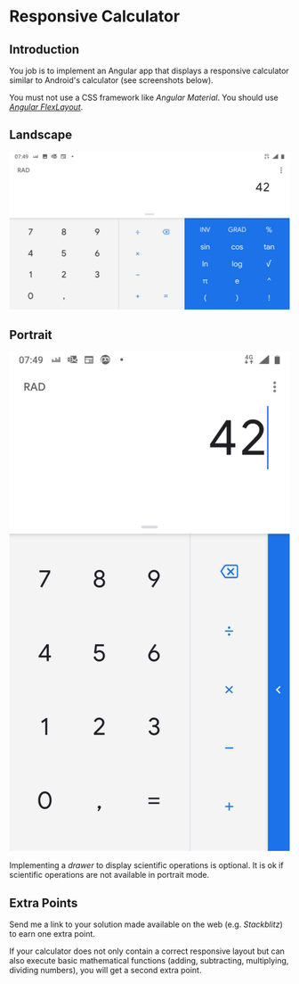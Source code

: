 # Responsive Calculator

## Introduction

You job is to implement an Angular app that displays a responsive calculator similar to Android's calculator (see screenshots below).

You must not use a CSS framework like *Angular Material*. You should use [*Angular FlexLayout*](https://github.com/angular/flex-layout).

## Landscape

![Landscape](landscape.png)

## Portrait

![Portrait](portrait.png)

Implementing a *drawer* to display scientific operations is optional. It is ok if scientific operations are not available in portrait mode.

## Extra Points

Send me a link to your solution made available on the web (e.g. *Stackblitz*) to earn one extra point.

If your calculator does not only contain a correct responsive layout but can also execute basic mathematical functions (adding, subtracting, multiplying, dividing numbers), you will get a second extra point.

